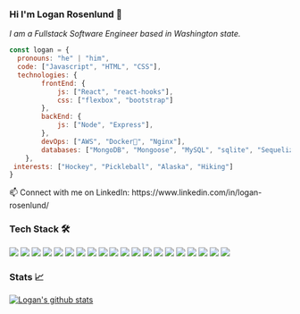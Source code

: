 ### Hi I'm Logan Rosenlund 👋

<p><em> I am a Fullstack Software Engineer based in Washington state. </em></p>

```javascript
const logan = {
  pronouns: "he" | "him",
  code: ["Javascript", "HTML", "CSS"],
  technologies: {
        frontEnd: {
            js: ["React", "react-hooks"],
            css: ["flexbox", "bootstrap"]
        },
        backEnd: {
            js: ["Node", "Express"],
        },
        devOps: ["AWS", "Docker🐳", "Nginx"],
        databases: ["MongoDB", "Mongoose", "MySQL", "sqlite", "Sequelize", "PostgreSQL", "ArangoDB", "Arangosh"],
    },
 interests: ["Hockey", "Pickleball", "Alaska", "Hiking"]
}
```

<p> 📫 Connect with me on LinkedIn: https://www.linkedin.com/in/logan-rosenlund/</p>

<!--
**loganrosenlund37/loganrosenlund37** is a ✨ _special_ ✨ repository because its `README.md` (this file) appears on your GitHub profile.

Here are some ideas to get you started:

- 🔭 I’m currently working on ...
- 🌱 I’m currently learning ...
- 👯 I’m looking to collaborate on ...
- 🤔 I’m looking for help with ...
- 💬 Ask me about ...
- 📫 How to reach me: ...
- 😄 Pronouns: ...
- ⚡ Fun fact: ...

-->

### Tech Stack :hammer_and_wrench:
![](https://img.shields.io/badge/OS-Linux-informational?style=flat&logo=linux&logoColor=white&labelColor=blue&color=yellow)
![](https://img.shields.io/badge/Shell-Bash-informational?style=flat&logo=gnu-bash&logoColor=white&labelColor=blue&color=yellow)
![](https://img.shields.io/badge/Editor-VS_Code-informational?style=flat&logo=visual-studio-code&logoColor=white&labelColor=blue&color=yellow)
![](https://img.shields.io/badge/Code-JavaScript-informational?style=flat&logo=javascript&logoColor=white&labelColor=blue&color=yellow)
![](https://img.shields.io/badge/Code-HTML5-informational?style=flat&logo=html5&logoColor=white&labelColor=blue&color=yellow)
![](https://img.shields.io/badge/Code-CSS3-informational?style=flat&logo=css3&logoColor=white&labelColor=blue&color=yellow)
![](https://img.shields.io/badge/Code-React-informational?style=flat&logo=react&logoColor=white&labelColor=blue&color=yellow)
![](https://img.shields.io/badge/Code-Bootstrap-informational?style=flat&logo=bootstrap&logoColor=white&labelColor=blue&color=yellow)
![](https://img.shields.io/badge/Compiler-Webpack-informational?style=flat&logo=webpack&logoColor=white&labelColor=blue&color=yellow)
![](https://img.shields.io/badge/Compiler-Babel-informational?style=flat&logo=babel&logoColor=white&labelColor=blue&color=yellow)
![](https://img.shields.io/badge/Database-PostgreSQL-informational?style=flat&logo=postgresql&logoColor=white&labelColor=blue&color=yellow)
![](https://img.shields.io/badge/Database-MySQL-informational?style=flat&logo=mysql&logoColor=white&labelColor=blue&color=yellow)
![](https://img.shields.io/badge/Database-MongoDB-informational?style=flat&logo=mongodb&logoColor=white&labelColor=blue&color=yellow)
![](https://img.shields.io/badge/Tools-AWS-informational?style=flat&logo=amazon-aws&logoColor=white&labelColor=blue&color=yellow)
![](https://img.shields.io/badge/Tools-Heroku-informational?style=flat&logo=heroku&logoColor=white&labelColor=blue&color=yellow)
![](https://img.shields.io/badge/Tools-Docker-informational?style=flat&logo=docker&logoColor=white&labelColor=blue&color=yellow)
![](https://img.shields.io/badge/Tools-NGINX-informational?style=flat&logo=nginx&logoColor=white&labelColor=blue&color=yellow)
![](https://img.shields.io/badge/Tools-New_Relic-informational?style=flat&logo=new-relic&logoColor=white&labelColor=blue&color=yellow)
![](https://img.shields.io/badge/Testing-Jest-informational?style=flat&logo=jest&logoColor=white&labelColor=blue&color=yellow)
![](https://img.shields.io/badge/Testing-Mocha-informational?style=flat&logo=mocha&logoColor=white&labelColor=blue&color=yellow)




### Stats :chart_with_upwards_trend:
[![Logan's github stats](https://github-readme-stats.vercel.app/api?username=loganrosenlund37&show_icons=true)](https://github.com/anuraghazra/github-readme-stats)
